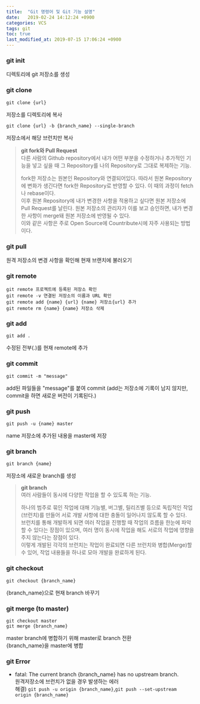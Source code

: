 ```yaml
---
title:  "Git 명령어 및 Git 기능 설명"
date:   2019-02-24 14:12:24 +0900
categories: VCS
tags: git
toc: true
last_modified_at: 2019-07-15 17:06:24 +0900
---
```


### git init

디렉토리에 git 저장소를 생성

### git clone

```
git clone {url}
```
저장소를 디렉토리에 복사

```
git clone {url} -b {branch_name} --single-branch
```
저장소에서 해당 브런치만 복사

> **git fork와 Pull Request**  
다른 사람의 Github repository에서 내가 어떤 부분을 수정하거나 추가적인 기능을 넣고 싶을 때 그 Repository를 나의 Repository로 그대로 복제하는 기능.  
>  
> fork한 저장소는 원본인 Repository와 연결되어있다. 따라서 원본 Repository에 변화가 생긴다면 fork한 Repository로 반영할 수 있다. 이 때의 과정이 fetch나 rebase이다.  
이후 원본 Repository에 내가 변경한 사항을 적용하고 싶다면 원본 저장소에 Pull Request를 날린다. 원본 저장소의 관리자가 이를 보고 승인하면, 내가 변경한 사항이 merge돼 원본 저장소에 반영될 수 있다.  
이와 같은 사항은 주로 Open Source에 Countribute시에 자주 사용되는 방법이다.  

### git pull 

원격 저장소의 변경 사항을 확인해 현재 브랜치에 불러오기

### git remote

```
git remote 프로젝트에 등록된 저장소 확인
git remote -v 연결된 저장소의 이름과 URL 확인 
git remote add {name} {url} {name} 저장소{url} 추가 
git remote rm {name} {name} 저장소 삭제 
```

### git add

```
git add .
```
수정된 전부(.)를 현재 remote에 추가  
  
### git commit 

```
git commit -m "message"
```
add된 파일들을 "message"를 붙여 commit (add는 저장소에 기록이 남지 않지만, commit을 하면 새로운 버전이 기록된다.)  

### git push 

```
git push -u {name} master
```
name 저장소에 추가된 내용을 master에 저장

### git branch

```
git branch {name}
```
저장소에 새로운 branch를 생성

> **git branch**  
여러 사람들이 동시에 다양한 작업을 할 수 있도록 하는 기능.  
>  
> 하나의 범주로 묶인 작업에 대해 기능별, 버그별, 릴리즈별 등으로 독립적인 작업(브런치)를 만들어 서로 개발 사항에 대한 충돌이 일어나지 않도록 할 수 있다.  
브런치를 통해 개발하게 되면 여러 작업을 진행할 때 작업의 흐름을 한눈에 파악할 수 있다는 장점이 있으며, 여러 명이 동시에 작업을 해도 서로의 작업에 영향을 주지 않는다는 장점이 있다.  
이렇게 개발된 각각의 브런치는 작업이 완료되면 다른 브런치와 병합(Merge)할 수 있어, 작업 내용들을 하나로 모아 개발을 완료하게 된다.  

### git checkout

```
git checkout {branch_name}
```
{branch_name}으로 현재 branch 바꾸기

### git merge (to master)

```
git checkout master
git merge {branch_name}
```
master branch에 병합하기 위해 master로 branch 전환  
{branch_name}을 master에 병합  
  
### git Error

* fatal: The current branch {branch_name} has no upstream branch.  
원격저장소에 브런치가 없을 경우 발생하는 에러  
해결) `git push -u origin {branch_name}`,`git push --set-upstream origin {branch_name}`